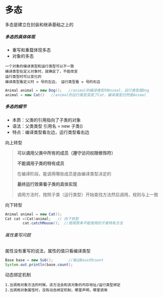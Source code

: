 # 多态

多态是建立在封装和继承基础之上的

##### 多态的具体体现

- 重写和重载体现多态
- 对象的多态 



```` apl
一个对象的编译类型和运行类型可以不一致
编译类型在定义对象时，就确定了，不能改变
运行类型时可以变化的
编译类型看定义时 = 号的左边， 运行类型看 = 号的右边
````

````java
Animal animal = new Dog();   //animal的编译类型时Animal，运行类型是Dog
animal = new Cat()   //animal的运行类型变成了Cat，编译类型仍然是Animal
````





##### 多态的细节

- 本质：父类的引用指向了子类的对象
- 语法：父类类型  引用名 = new 子类()
- 特点：编译类型看左边，运行类型看右边



向上转型

> **可以调用父类中所有的成员（遵守访问权限修饰符）**
>
> **不能调用子类的特有成员**
>
> 在编译阶段，能调用哪些成员是由编译类型决定的
>
> **最终运行效果看子类的具体实现** 
>
> 调用方法时，按照子类（运行类型）开始查找方法然后调用，规则与上一致



向下转型

````java
Animal animal = new Cat();
Cat cat =(Cat)animal;   // 向下转型
        cat.catchMouse();  //使用原来不能使用的子类特有方法
````



###### 属性重写问题

属性没有重写的说法，属性的值只看编译类型

````java
Base base = new Sub();       //输出Base的count
System.out.println(base.count);
````



动态绑定机制

```` apl
1.当调用对象方法的时候，该方法会和该对象的内存地址/运行类型绑定
2.当调用对象属性时，没有动态绑定机制，哪里声明，哪里调用




````

